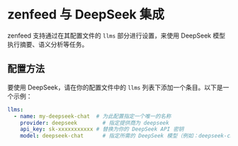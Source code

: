 # zenfeed 与 DeepSeek 集成

zenfeed 支持通过在其配置文件的 `llms` 部分进行设置，来使用 DeepSeek 模型执行摘要、语义分析等任务。

## 配置方法

要使用 DeepSeek，请在你的配置文件中的 `llms` 列表下添加一个条目。以下是一个示例：

```yaml
llms:
  - name: my-deepseek-chat  # 为此配置指定一个唯一的名称
    provider: deepseek        # 指定提供商为 deepseek
    api_key: sk-xxxxxxxxxxx # 替换为你的 DeepSeek API 密钥
    model: deepseek-chat      # 指定所需的 DeepSeek 模型（例如：deepseek-chat, deepseek-coder）
```